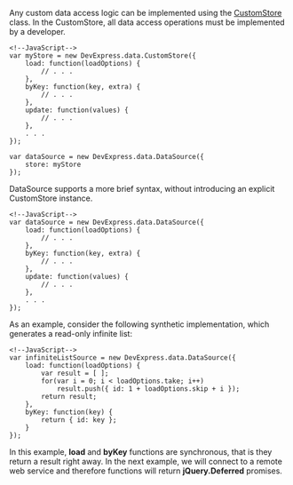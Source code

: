 Any custom data access logic can be implemented using the [CustomStore](/api-reference/30%20Data%20Layer/CustomStore '/Documentation/ApiReference/Data_Layer/CustomStore/') class. In the CustomStore, all data access operations must be implemented by a developer.

    <!--JavaScript-->
    var myStore = new DevExpress.data.CustomStore({
        load: function(loadOptions) {
            // . . .
        },
        byKey: function(key, extra) {
            // . . .
        },
        update: function(values) {
            // . . .
        },
        . . .  
    });
    
    var dataSource = new DevExpress.data.DataSource({
        store: myStore
    });
    
DataSource supports a more brief syntax, without introducing an explicit CustomStore instance.

    <!--JavaScript-->
    var dataSource = new DevExpress.data.DataSource({
        load: function(loadOptions) {
            // . . .
        },
        byKey: function(key, extra) {
            // . . .
        },
        update: function(values) {
            // . . .
        },
        . . .
    });
    
As an example, consider the following synthetic implementation, which generates a read-only infinite list:

    <!--JavaScript-->
    var infiniteListSource = new DevExpress.data.DataSource({
        load: function(loadOptions) {
            var result = [ ];
            for(var i = 0; i < loadOptions.take; i++)
                result.push({ id: 1 + loadOptions.skip + i });            
            return result;
        },
        byKey: function(key) {
            return { id: key };
        }
    });

In this example, **load** and **byKey** functions are synchronous, that is they return a result right away. In the next example, we will connect to a remote web service and therefore functions will return **jQuery.Deferred** promises.
